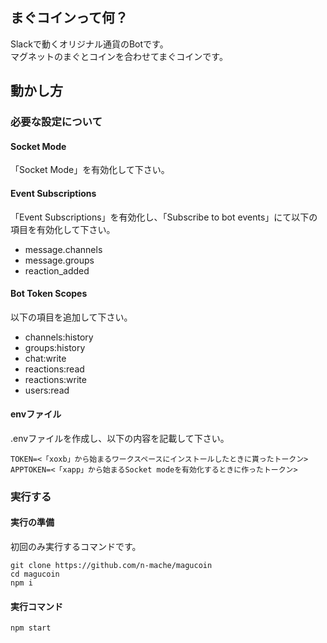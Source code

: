 ## まぐコインって何？
Slackで動くオリジナル通貨のBotです。<br>
マグネットのまぐとコインを合わせてまぐコインです。
## 動かし方
### 必要な設定について
#### Socket Mode
「Socket Mode」を有効化して下さい。
#### Event Subscriptions
「Event Subscriptions」を有効化し、「Subscribe to bot events」にて以下の項目を有効化して下さい。
- message.channels
- message.groups
- reaction_added
#### Bot Token Scopes
以下の項目を追加して下さい。
- channels:history
- groups:history
- chat:write
- reactions:read
- reactions:write
- users:read
#### envファイル
.envファイルを作成し、以下の内容を記載して下さい。
```
TOKEN=<「xoxb」から始まるワークスペースにインストールしたときに貰ったトークン>
APPTOKEN=<「xapp」から始まるSocket modeを有効化するときに作ったトークン>
```
### 実行する
#### 実行の準備
初回のみ実行するコマンドです。
```
git clone https://github.com/n-mache/magucoin
cd magucoin
npm i
```
#### 実行コマンド
```
npm start
```
